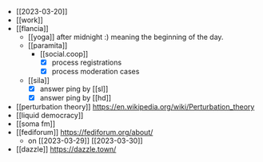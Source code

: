 - [[2023-03-20]]
- [[work]]
- [[flancia]]
  - [[yoga]] after midnight :) meaning the beginning of the day.
  - [[paramita]]
    - [[social.coop]]
      - [x] process registrations
      - [x] process moderation cases
  - [[sila]]
    - [x] answer ping by [[sl]] 
    - [x] answer ping by [[hd]]
- [[perturbation theory]] https://en.wikipedia.org/wiki/Perturbation_theory
- [[liquid democracy]]
- [[soma fm]]
- [[fediforum]] https://fediforum.org/about/
  - on [[2023-03-29]] [[2023-03-30]]
- [[dazzle]] https://dazzle.town/
